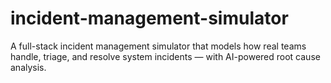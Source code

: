 # incident-management-simulator
A full-stack incident management simulator that models how real teams handle, triage, and resolve system incidents — with AI-powered root cause analysis.
